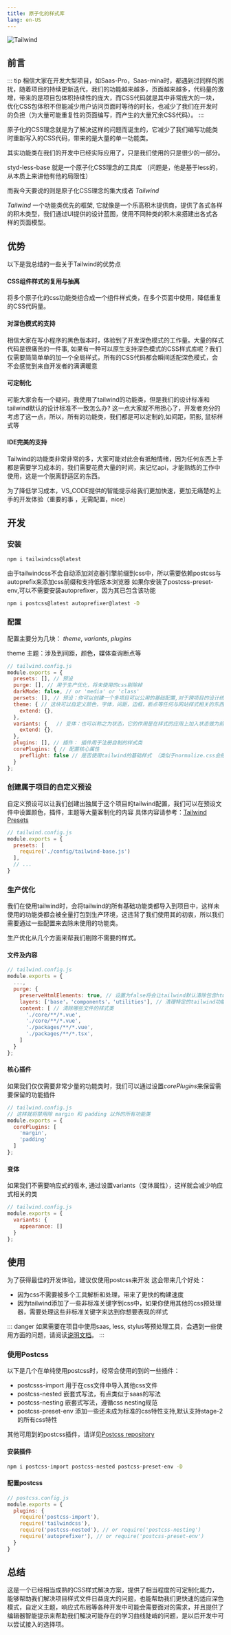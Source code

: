 ```yaml
---
title: 原子化的样式库
lang: en-US
---
```

![Tailwind](https://gimg2.baidu.com/image_search/src=http%3A%2F%2Fjscoder.com%2FcoverImages%2Ftailwindcss.png&refer=http%3A%2F%2Fjscoder.com&app=2002&size=f9999,10000&q=a80&n=0&g=0n&fmt=jpeg?sec=1641361727&t=8f2b7e695a520b5e0e340a480891ec86)
## 前言

::: tip
相信大家在开发大型项目，如Saas-Pro，Saas-mina时，都遇到过同样的困扰，随着项目的持续更新迭代，我们的功能越来越多，页面越来越多，代码量的激增，带来的是项目包体积持续性的庞大，而CSS代码就是其中非常庞大的一块，优化CSS包体积不但能减少用户访问页面时等待的时长，也减少了我们在开发时的负担（为大量可能重复性的页面编写，而产生的大量冗余CSS代码）。
:::



原子化的CSS理念就是为了解决这样的问题而诞生的，它减少了我们编写功能类时重新写入的CSS代码，带来的是大量的单一功能类。

其实功能类在我们的开发中已经实际应用了，只是我们使用的只是很少的一部分。

styd-less-base 就是一个原子化CSS理念的工具库 （问题是，他是基于less的，从本质上来讲他有他的局限性）

而我今天要说的则是原子化CSS理念的集大成者 *Tailwind*

*Tailwind* 一个功能类优先的框架, 它就像是一个乐高积木提供商，提供了各式各样的积木类型，我们通过UI提供的设计蓝图，使用不同种类的积木来搭建出各式各样的页面模型。

## 优势

以下是我总结的一些关于Tailwind的优势点

<!-- 曾经我很不喜欢原子化的样式，因为他在编写时，会造成模板样式类过于庞大，极其影响美观性。
但是，用户是看不到这一切的，用户需要的极致的体验。 -->

#### CSS组件样式的复用与抽离

将多个原子化的css功能类组合成一个组件样式类，在多个页面中使用，降低重复的CSS代码量。


#### 对深色模式的支持

相信大家在写小程序的黑色版本时，体验到了开发深色模式的工作量。大量的样式代码是很痛苦的一件事, 如果有一种可以原生支持深色模式的CSS样式库呢？我们仅需要简简单单的加一个全局样式，所有的CSS代码都会瞬间适配深色模式，会不会感觉到来自开发者的满满暖意

#### 可定制化

可能大家会有一个疑问，我使用了tailwind的功能类，但是我们的设计标准和tailwind默认的设计标准不一致怎么办?
这一点大家就不用担心了，开发者充分的考虑了这一点，所以，所有的功能类，我们都是可以定制的,如间距，阴影, 鼠标样式等

#### IDE完美的支持

Tailwind的功能类非常非常的多，大家可能对此会有抵触情绪，因为任何东西上手都是需要学习成本的，我们需要花费大量的时间，来记忆api，才能熟练的工作中使用，这是一个脱离舒适区的东西。

为了降低学习成本，VS_CODE提供的智能提示给我们更加快速，更加无痛楚的上手的开发体验（重要的事 ，无需配置，nice）

## 开发

### 安装

``` bash
npm i tailwindcss@latest
```

由于tailwindcss不会自动添加浏览器引擎前缀到css中，所以需要依赖postcss与autoprefix来添加css前缀和支持低版本浏览器
如果你安装了postcss-preset-env,可以不需要安装autoprefixer，因为其已包含该功能

``` bash
npm i postcss@latest autoprefixer@latest -D
```

### 配置

配置主要分为几块： *theme*, *variants*, *plugins*

theme 主题：涉及到间距，颜色，媒体查询断点等

``` javascript
// tailwind.config.js
module.exports = {
  presets: [], // 预设
  purge: [], // 用于生产优化，将未使用的css剔除掉
  darkMode: false, // or 'media' or 'class'
  persets: [], // 预设：你可以创建一个多项目可以公用的基础配置,对于跨项目的设计统一化有很大的帮助（预设中包含theme,variants,plugins等的配置）
  theme: { // 这块可以自定义颜色，字体，间距，边框，断点等任何与网站样式相关的东西
    extend: {},
  },
  variants: {   // 变体：也可以称之为状态，它的作用是在样式的应用上加入状态做为前提，如 focus:bg-gray 意思是在聚焦时，背景颜色是gray，这里的foucs就是变体
    extend: {},
  },
  plugins: [], // 插件： 插件用于注册自制的样式类
  corePlugins: { // 配置核心属性
    preflight: false // 是否使用tailwind的基础样式 （类似于normalize.css会把浏览器的默认样式给处理掉）
  }
};

```

### 创建属于项目的自定义预设

自定义预设可以让我们创建出独属于这个项目的tailwind配置，我们可以在预设文件中设置颜色，插件，主题等大量客制化的内容
具体内容请参考：[Tailwind Presets]('https://www.tailwindcss.cn/docs/presets')
``` js
// tailwind.config.js
module.exports = {
  presets: [
    require('./config/tailwind-base.js')
  ],
  // ...
}
```

### 生产优化

我们在使用tailwind时，会将tailwind的所有基础功能类都导入到项目中，这样未使用的功能类都会被全量打包到生产环境，这违背了我们使用其的初衷，所以我们需要通过一些配置来去除未使用的功能类。

生产优化从几个方面来帮我们剔除不需要的样式。
#### 文件及内容

``` js
// tailwind.config.js
module.exports = {
  ...,
  purge: {
    preserveHtmlElements: true, // 设置为false将会让tailwind默认清除包含html, body, p, h1等标签的样式，不建议关闭
    layers: ['base'，'components'，'utilities'], // 清理特定的tailwind功能区块，默认会清除 base，components，utilities
    content: [ // 清除哪些文件的样式类
      './core/**/*.vue',
      './core/**/*.vue',
      './packages/**/*.vue',
      './packages/**/*.tsx',
    ]
  }
};

```

#### 核心插件

如果我们仅仅需要非常少量的功能类时，我们可以通过设置*corePlugins*来保留需要保留的功能插件

``` js
// tailwind.config.js
// 这样就将禁用除 margin 和 padding 以外的所有功能类
module.exports = {
  corePlugins: [
    'margin',
    'padding'
  ]
};

```

#### 变体
如果我们不需要响应式的版本, 通过设置variants（变体属性），这样就会减少响应式相关的类

``` js
// tailwind.config.js
module.exports = {
  variants: {
    appearance: []
  }
};

```

## 使用

为了获得最佳的开发体验，建议仅使用postcss来开发
这会带来几个好处：
- 因为css不需要被多个工具解析和处理，带来了更快的构建速度
- 因为tailwind添加了一些非标准关键字到css中，如果你使用其他的css预处理器，需要处理这些非标准关键字来达到你想要表现的样式

::: danger
如果需要在项目中使用saas, less, stylus等预处理工具，会遇到一些使用方面的问题，请阅读[说明文档](https://www.tailwindcss.cn/docs/using-with-preprocessors#sass-less-stylus)。
:::

### 使用Postcss

以下是几个在单纯使用postcss时，经常会使用的到的一些插件：
* postcsss-import 用于在css文件中导入其他css文件
* postcss-nested 嵌套式写法，有点类似于saas的写法
* postcss-nesting 嵌套式写法，遵循css nesting规范
* postcss-preset-env 添加一些还未成为标准的css特性支持,默认支持stage-2的所有css特性

其他可用到的postcss插件，请详见[Postcss repository](https://github.com/postcss/postcss/blob/main/docs/plugins.md)


#### 安装插件
``` bash
npm i postcss-import postcss-nested postcss-preset-env -D
```

#### 配置postcss
``` javascript
// postcss.config.js
module.exports = {
  plugins: {
    require('postcss-import'),
    require('tailwindcss'),
    require('postcss-nested'), // or require('postcss-nesting')
    require('autoprefixer'), // or require('postcss-preset-env')
  }
}
```

## 总结

这是一个已经相当成熟的CSS样式解决方案，提供了相当程度的可定制化能力，能够帮助我们解决项目样式文件日益庞大的问题，也能帮助我们更快速的适应深色模式，自定义主题，响应式布局等各种开发中可能会需要面对的需求，并且提供了编辑器智能提示来帮助我们解决可能存在的学习曲线陡峭的问题，是以后开发中可以尝试接入的选择项。
